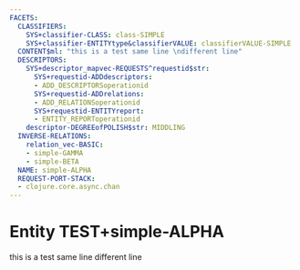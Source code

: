 ```yaml
---
FACETS:
  CLASSIFIERS:
    SYS+classifier-CLASS: class-SIMPLE
    SYS+classifier-ENTITYtype&classifierVALUE: classifierVALUE-SIMPLE
  CONTENT$ml: "this is a test same line \ndifferent line"
  DESCRIPTORS:
    SYS+descriptor_mapvec-REQUESTS^requestid$str:
      SYS+requestid-ADDdescriptors:
      - ADD_DESCRIPTORSoperationid
      SYS+requestid-ADDrelations:
      - ADD_RELATIONSoperationid
      SYS+requestid-ENTITYreport:
      - ENTITY_REPORToperationid
    descriptor-DEGREEofPOLISH$str: MIDDLING
  INVERSE-RELATIONS:
    relation_vec-BASIC:
    - simple-GAMMA
    - simple-BETA
  NAME: simple-ALPHA
  REQUEST-PORT-STACK:
  - clojure.core.async.chan
---
```

# Entity TEST+simple-ALPHA

this is a test same line 
different line
